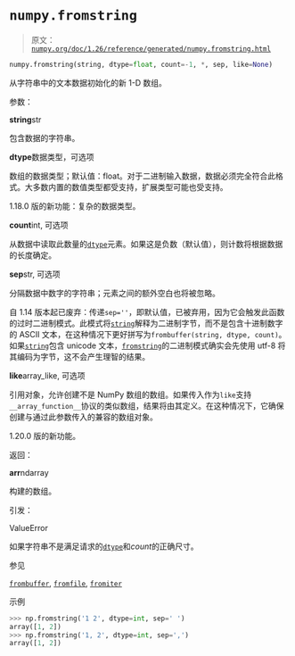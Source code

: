 # `numpy.fromstring`

> 原文：[`numpy.org/doc/1.26/reference/generated/numpy.fromstring.html`](https://numpy.org/doc/1.26/reference/generated/numpy.fromstring.html)

```py
numpy.fromstring(string, dtype=float, count=-1, *, sep, like=None)
```

从字符串中的文本数据初始化的新 1-D 数组。

参数：

**string**str

包含数据的字符串。

**dtype**数据类型，可选项

数组的数据类型；默认值：float。对于二进制输入数据，数据必须完全符合此格式。大多数内置的数值类型都受支持，扩展类型可能也受支持。

1.18.0 版的新功能：复杂的数据类型。

**count**int, 可选项

从数据中读取此数量的[`dtype`](https://numpy.org/doc/1.26/reference/generated/numpy.dtype.html#numpy.dtype "numpy.dtype")元素。如果这是负数（默认值），则计数将根据数据的长度确定。

**sep**str, 可选项

分隔数据中数字的字符串；元素之间的额外空白也将被忽略。

自 1.14 版本起已废弃：传递`sep=''`，即默认值，已被弃用，因为它会触发此函数的过时二进制模式。此模式将[`string`](https://docs.python.org/3/library/string.html#module-string "(在 Python v3.11 中)")解释为二进制字节，而不是包含十进制数字的 ASCII 文本，在这种情况下更好拼写为`frombuffer(string, dtype, count)`。如果[`string`](https://docs.python.org/3/library/string.html#module-string "(在 Python v3.11 中)")包含 unicode 文本，[`fromstring`](https://numpy.org/doc/1.26/reference/generated/numpy.fromstring.html#numpy.fromstring)的二进制模式确实会先使用 utf-8 将其编码为字节，这不会产生理智的结果。

**like**array_like, 可选项

引用对象，允许创建不是 NumPy 数组的数组。如果传入作为`like`支持`__array_function__`协议的类似数组，结果将由其定义。在这种情况下，它确保创建与通过此参数传入的兼容的数组对象。

1.20.0 版的新功能。

返回：

**arr**ndarray

构建的数组。

引发：

ValueError

如果字符串不是满足请求的[`dtype`](https://numpy.org/doc/1.26/reference/generated/numpy.dtype.html#numpy.dtype "numpy.dtype")和*count*的正确尺寸。

参见

[`frombuffer`](https://numpy.org/doc/1.26/reference/generated/numpy.frombuffer.html#numpy.frombuffer "numpy.frombuffer"), [`fromfile`](https://numpy.org/doc/1.26/reference/generated/numpy.fromfile.html#numpy.fromfile "numpy.fromfile"), [`fromiter`](https://numpy.org/doc/1.26/reference/generated/numpy.fromiter.html#numpy.fromiter "numpy.fromiter")

示例

```py
>>> np.fromstring('1 2', dtype=int, sep=' ')
array([1, 2])
>>> np.fromstring('1, 2', dtype=int, sep=',')
array([1, 2]) 
```
